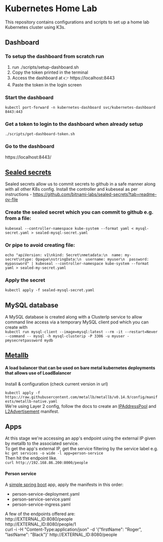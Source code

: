 # Kubernetes Home Lab
This repository contains configurations and scripts to set up a home lab Kubernetes cluster using K3s.
## Dashboard
### To setup the dashboard from scratch run
1. run ./scripts/setup-dashboard.sh
2. Copy the token printed in the terminal
3. Access the dashboard at 👉 https://localhost:8443
4. Paste the token in the login screen

### Start the dashboard
`kubectl port-forward -n kubernetes-dashboard svc/kubernetes-dashboard 8443:443`

### Get a token to login to the dashboard when already setup
`./scripts/get-dashboard-token.sh`

### Go to the dashboard
https://localhost:8443/

## [Sealed secrets](https://github.com/bitnami-labs/sealed-secrets)
Sealed secrets allow us to commit secrets to github in a safe manner along with all other K8s config.
Install the controller and kubeseal as per instructions - https://github.com/bitnami-labs/sealed-secrets?tab=readme-ov-file

### Create the sealed secret which you can commit to github e.g. from a file:
`kubeseal --controller-namespace kube-system --format yaml < mysql-secret.yaml > sealed-mysql-secret.yaml`

### Or pipe to avoid creating file:
`echo "apiVersion: v1\nkind: Secret\nmetadata:\n  name: my-secret\ntype: Opaque\nstringData:\n  username: myuser\n  password: mypassword" | kubeseal --controller-namespace kube-system --format yaml > sealed-my-secret.yaml`

### Apply the secret
`kubectl apply -f sealed-mysql-secret.yaml`

## MySQL database
A MySQL database is created along with a ClusterIp service to allow command line access via a temporary MySQL client pod which you can create with\
`kubectl run mysql-client --image=mysql:latest --rm -it --restart=Never --command -- mysql -h mysql-clusterip -P 3306 -u myuser -pmysecretpassword mydb`

## [Metallb](https://metallb.io/)
#### A load balancer that can be used on bare metal kubernetes deployments that allows use of LoadBalancer
Install & configuration (check current version in url)

`kubectl apply -f https://raw.githubusercontent.com/metallb/metallb/v0.14.9/config/manifests/metallb-native.yaml` \
We're using Layer 2 config, follow the docs to create an [IPAddressPool](configs/metallb/metallb-ip-address-pool.yaml) and [L2Advertisement](configs/metallb/metallb-l2-advertisement.yaml) manifest.

## Apps
At this stage we're accessing an app's endpoint using the external IP given by metallb to the associated service.\
To get the app's external IP, get the service filtering by the service label e.g.\
`kc get services -o wide -l app=person-service` \
Then hit the endpoint like.\
`curl http://192.168.86.200:8000/people`
#### Person service
A [simple spring boot](https://github.com/leadtrip/personservice) app, apply the manifests in this order:
* person-service-deployment.yaml
* person-service-service.yaml
* person-service-ingress.yaml

A few of the endpoints offered are:\
http://EXTERNAL_ID:8080/people \
http://EXTERNAL_ID:8080/people/1 \
curl -i -H "Content-Type:application/json" -d '{"firstName": "Roger", "lastName": "Black"}' http://EXTERNAL_ID:8080/people
